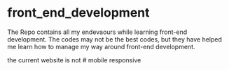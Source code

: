 # front_end_development
The Repo contains all my endevaours while learning front-end development. The codes may not be the best codes, but they have helped me learn how to manage my way around front-end development.

the current website is not # mobile responsive